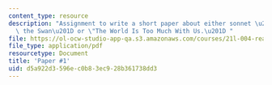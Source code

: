 ```yaml
---
content_type: resource
description: "Assignment to write a short paper about either sonnet \u201CLeda and\
  \ the Swan\u201D or \"The World Is Too Much With Us.\u201D "
file: https://ol-ocw-studio-app-qa.s3.amazonaws.com/courses/21l-004-reading-poetry-spring-2009/d5a922d3596ec0b83ec928b361738dd3_MIT21l_004s09_assn01_paper1.pdf
file_type: application/pdf
resourcetype: Document
title: 'Paper #1'
uid: d5a922d3-596e-c0b8-3ec9-28b361738dd3
---
```

